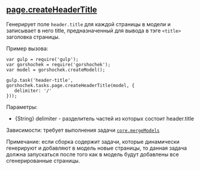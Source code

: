 ## [page.createHeaderTitle](./src/tasks-page/header-title)

Генерирует поле `header.title` для каждой страницы в модели и записывает
в него title, предназначенный для вывода в тэге `<title>` заголовка страницы.

Пример вызова: 
```
var gulp = require('gulp');
var gorshochek = require('gorshochek');
var model = gorshochek.createModel();

gulp.task('header-title', gorshochek.tasks.page.createHeaderTitle(model, {
   delimiter: '/'
}));
```

Параметры: 

* {String} delimiter - разделитель частей из которых состоит header.title 

Зависимости: требует выполнения задачи [`core.mergeModels`](core.mergeModels)

Примечание: если сборка содержит задачи, которые динамически генерируют и добавляют в модель 
новые страницы, то данная задача должна запускаться после того как в модель будут добавлены 
все сгенерированные страницы.
